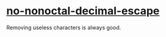 [no-nonoctal-decimal-escape](https://eslint.org/docs/rules/no-nonoctal-decimal-escape)
======================================================================================
Removing useless characters is always good.
